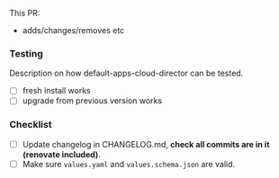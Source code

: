 <!--
Not all PRs will require all tests to be carried out. Delete where appropriate.
-->

<!--
MODIFY THIS AFTER your new app repo is in https://github.com/giantswarm/github
@team-halo-engineers will be automatically requested for review once
this PR has been submitted. (But not for drafts)
-->

This PR:

- adds/changes/removes etc

### Testing

Description on how default-apps-cloud-director can be tested.

- [ ] fresh install works
- [ ] upgrade from previous version works

<!--
Changelog must always be updated.
-->

### Checklist

- [ ] Update changelog in CHANGELOG.md, **check all commits are in it (renovate included)**.
- [ ] Make sure `values.yaml` and `values.schema.json` are valid.
